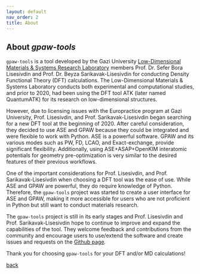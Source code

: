 ```yaml
---
layout: default
nav_order: 2
title: About
---
```


## About *gpaw-tools*

`gpaw-tools` is a tool developed by the Gazi University [Low-Dimensional Materials & Systems Research Laboratory](https://www.lrgresearch.org) members Prof. Dr. Sefer Bora Lisesivdin and Prof. Dr. Beyza Sarikavak-Lisesivdin for conducting Density Functional Theory (DFT) calculations. The Low-Dimensional Materials & Systems Laboratory conducts both experimental and computational studies, and prior to 2020, had been using the DFT tool ATK (later named QuantumATK) for its research on low-dimensional structures.

However, due to licensing issues with the Europractice program at Gazi University, Prof. Lisesivdin, and Prof. Sarikavak-Lisesivdin began searching for a new DFT tool at the beginning of 2020. After careful consideration, they decided to use ASE and GPAW because they could be integrated and were flexible to work with Python. ASE is a powerful software. GPAW and its various modes such as PW, FD, LCAO, and Exact-exchange, provide significant flexibility. Additionally, using ASE+ASAP+OpenKIM interatomic potentials for geometry pre-optimization is very similar to the desired features of their previous workflows.

One of the important considerations for Prof. Lisesivdin, and Prof. Sarikavak-Lisesivdin when choosing a DFT tool was the ease of use. While ASE and GPAW are powerful, they do require knowledge of Python. Therefore, the `gpaw-tools` project was started to create a user interface for ASE and GPAW, making it more accessible for users who are not proficient in Python but still want to conduct materials research.

The `gpaw-tools` project is still in its early stages and Prof. Lisesivdin and Prof. Sarikavak-Lisesivdin hope to continue to improve and expand the capabilities of the tool. They welcome feedback and contributions from the community and encourage users to use/extend the software and create issues and requests on the [Github page](https://github.com/lrgresearch/gpaw-tools).

Thank you for choosing `gpaw-tools` for your DFT and/or MD calculations!

[back](./)
